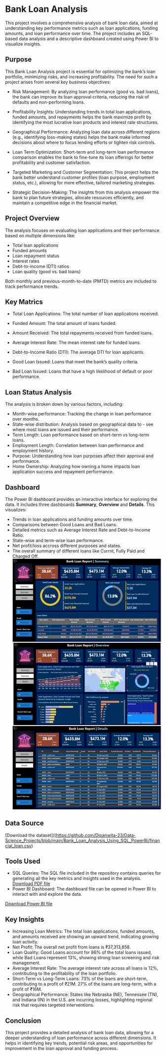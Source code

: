 
#  Bank Loan Analysis

This project involves a comprehensive analysis of bank loan data, aimed at understanding key performance metrics such as loan applications, funding amounts, and loan performance over time. The project includes an SQL-based data analysis and a descriptive dashboard created using Power BI to visualize insights.


## Purpose
This Bank Loan Analysis project is essential for optimizing the bank’s loan portfolio, minimizing risks, and increasing profitability. The need for such a project arises from several key business objectives:

- Risk Management: By analyzing loan performance (good vs. bad loans), the bank can improve its loan approval criteria, reducing the risk of defaults and non-performing loans.

- Profitability Insights: Understanding trends in total loan applications, funded amounts, and repayments helps the bank maximize profit by identifying the most lucrative loan products and interest rate structures.

- Geographical Performance: Analyzing loan data across different regions (e.g., identifying loss-making states) helps the bank make informed decisions about where to focus lending efforts or tighten risk controls.

- Loan Term Optimization: Short-term and long-term loan performance comparison enables the bank to fine-tune its loan offerings for better profitability and customer satisfaction.

- Targeted Marketing and Customer Segmentation: This project helps the bank better understand customer profiles (loan purpose, employment status, etc.), allowing for more effective, tailored marketing strategies.

- Strategic Decision-Making: The insights from this analysis empower the bank to plan future strategies, allocate resources efficiently, and maintain a competitive edge in the financial market.
## Project Overview
The analysis focuses on evaluating loan applications and their performance based on multiple dimensions like:

- Total loan applications
- Funded amounts
- Loan repayment status
- Interest rates
- Debt-to-income (DTI) ratios
- Loan quality (good vs. bad loans)

Both monthly and previous-month-to-date (PMTD) metrics are included to track performance trends.
## Key Matrics
- Total Loan Applications: The total number of loan applications received.

- Funded Amount: The total amount of loans funded.

- Amount Received: The total repayments received from funded loans.

- Average Interest Rate: The mean interest rate for funded loans.

- Debt-to-Income Ratio (DTI): The average DTI for loan applicants.

- Good Loan Issued: Loans that meet the bank’s quality criteria.

- Bad Loan Issued: Loans that have a high likelihood of default or poor performance.
## Loan Status Analysis
The analysis is broken down by various factors, including:

- Month-wise performance: Tracking the change in loan performance over months.
- State-wise distribution: Analysis based on geographical data to - see where most loans are issued and their performance.
- Term Length: Loan performance based on short-term vs long-term loans.
- Employment Length: Correlation between loan performance and employment history.
- Purpose: Understanding how loan purposes affect their approval and performance.
- Home Ownership: Analyzing how owning a home impacts loan application success and repayment performance.

## Dashboard
The Power BI dashboard provides an interactive interface for exploring the data. It includes three dashboards **Summary**, **Overview** and **Details**. This visualizes:

- Trends in loan applications and funding amounts over time.
- Comparisons between Good Loans and Bad Loans.
- Detailed metrics such as Average Interest Rate and Debt-to-Income Ratio.
- State-wise and term-wise loan performance.
- Net profit/loss accross different purposes and states.
- The overall summary of different loans like Currnt, Fully Paid and Charged Off.
![Alt text](https://github.com/Dipanwita-23/Data-Science_Projects/blob/main/Bank_Loan_Analysis_Using_SQL_PowerBi/Bank%20loan%20Report_Summary.png)
![Alt text](https://github.com/Dipanwita-23/Data-Science_Projects/blob/main/Bank_Loan_Analysis_Using_SQL_PowerBi/Bank%20loan%20Report_Overview.png)
![Alt text](https://github.com/Dipanwita-23/Data-Science_Projects/blob/main/Bank_Loan_Analysis_Using_SQL_PowerBi/Bank%20loan%20Report_Details.png)

## Data Source
[Download the dataset]((https://github.com/Dipanwita-23/Data-Science_Projects/blob/main/Bank_Loan_Analysis_Using_SQL_PowerBi/financial_loan.csv)

## Tools Used

- SQL Queries: The SQL file included in the repository contains queries for generating all the key metrics and insights used in the analysis.
[Download PDF file](https://github.com/Dipanwita-23/Data-Science_Projects/blob/main/Bank_Loan_Analysis_Using_SQL_PowerBi/Bank%20loan%20analysis_SQL.pdf)
- Power BI Dashboard: The dashboard file can be opened in Power BI to interact with and explore the data.

[Download Power BI file](https://github.com/Dipanwita-23/Data-Science_Projects/blob/main/Bank_Loan_Analysis_Using_SQL_PowerBi/Bank%20loan%20analysis%20dashboard.pbix)

## Key Insights

- Increasing Loan Metrics: The total loan applications, funded amounts, and amounts received are showing an upward trend, indicating growing loan activity.
- Net Profit: The overall net profit from loans is ₹37,313,858.
- Loan Quality: Good Loans account for 86% of the total loans issued, while Bad Loans represent 13%, showing strong loan screening and risk management.
- Average Interest Rate: The average interest rate across all loans is 12%, contributing to the profitability of the loan portfolio.
- Short-Term vs Long-Term Loans: 73% of the loans are short-term, contributing to a profit of ₹21M. 27% of the loans are long-term, with a profit of ₹16M.
- Geographical Performance: States like Nebraska (NE), Tennessee (TN), and Indiana (IN) in the U.S. are incurring losses, highlighting regional risk that requires targeted interventions.

## Conclusion
This project provides a detailed analysis of bank loan data, allowing for a deeper understanding of loan performance across different dimensions. It helps in identifying key trends, potential risk areas, and opportunities for improvement in the loan approval and funding process.
